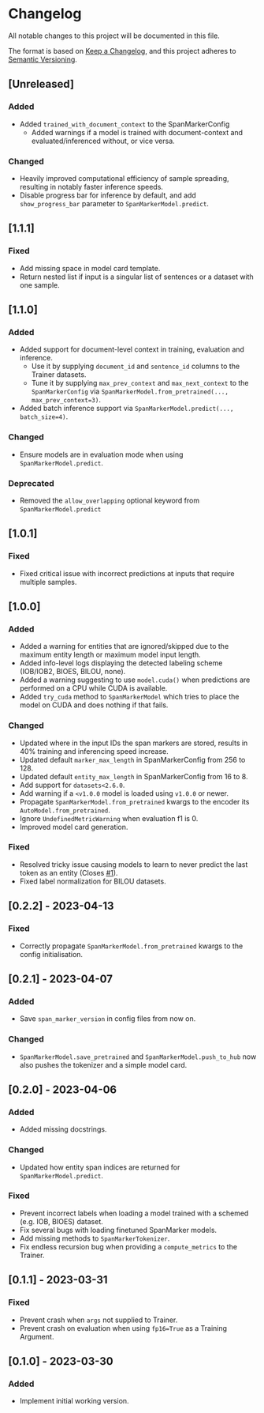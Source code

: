 # Changelog

All notable changes to this project will be documented in this file.

The format is based on [Keep a Changelog](https://keepachangelog.com/en/1.0.0/),
and this project adheres to [Semantic Versioning](https://semver.org/spec/v2.0.0.html).

<!--
Types of changes
* "Added" for new features.
* "Changed" for changes in existing functionality.
* "Deprecated" for soon-to-be removed features.
* "Removed" for now removed features.
* "Fixed" for any bug fixes.
* "Security" in case of vulnerabilities.
-->

## [Unreleased]

### Added

- Added `trained_with_document_context` to the SpanMarkerConfig
  - Added warnings if a model is trained with document-context and evaluated/inferenced without, or vice versa.

### Changed

- Heavily improved computational efficiency of sample spreading, resulting in notably faster inference speeds.
- Disable progress bar for inference by default, and add `show_progress_bar` parameter to `SpanMarkerModel.predict`.

## [1.1.1]

### Fixed

- Add missing space in model card template.
- Return nested list if input is a singular list of sentences or a dataset with one sample.

## [1.1.0]

### Added

- Added support for document-level context in training, evaluation and inference.
  - Use it by supplying `document_id` and `sentence_id` columns to the Trainer datasets.
  - Tune it by supplying `max_prev_context` and `max_next_context` to the `SpanMarkerConfig` via `SpanMarkerModel.from_pretrained(..., max_prev_context=3)`.
- Added batch inference support via `SpanMarkerModel.predict(..., batch_size=4)`.

### Changed

- Ensure models are in evaluation mode when using `SpanMarkerModel.predict`.

### Deprecated

- Removed the `allow_overlapping` optional keyword from `SpanMarkerModel.predict`

## [1.0.1]

### Fixed

- Fixed critical issue with incorrect predictions at inputs that require multiple samples.

## [1.0.0]

### Added

- Added a warning for entities that are ignored/skipped due to the maximum entity length or maximum model input length.
- Added info-level logs displaying the detected labeling scheme (IOB/IOB2, BIOES, BILOU, none).
- Added a warning suggesting to use `model.cuda()` when predictions are performed on a CPU while CUDA is available.
- Added `try_cuda` method to `SpanMarkerModel` which tries to place the model on CUDA and does nothing if that fails.

### Changed

- Updated where in the input IDs the span markers are stored, results in 40% training and inferencing speed increase.
- Updated default `marker_max_length` in SpanMarkerConfig from 256 to 128.
- Updated default `entity_max_length` in SpanMarkerConfig from 16 to 8.
- Add support for `datasets<2.6.0`.
- Add warning if a `<v1.0.0` model is loaded using `v1.0.0` or newer.
- Propagate `SpanMarkerModel.from_pretrained` kwargs to the encoder its `AutoModel.from_pretrained`.
- Ignore `UndefinedMetricWarning` when evaluation f1 is 0.
- Improved model card generation.

### Fixed

- Resolved tricky issue causing models to learn to never predict the last token as an entity (Closes [#1](https://github.com/tomaarsen/SpanMarkerNER/pull/1)).
- Fixed label normalization for BILOU datasets.

## [0.2.2] - 2023-04-13

### Fixed

- Correctly propagate `SpanMarkerModel.from_pretrained` kwargs to the config initialisation.

## [0.2.1] - 2023-04-07

### Added

- Save `span_marker_version` in config files from now on.

### Changed

- `SpanMarkerModel.save_pretrained` and `SpanMarkerModel.push_to_hub` now also pushes the tokenizer and a simple model card.

## [0.2.0] - 2023-04-06

### Added

- Added missing docstrings.

### Changed

- Updated how entity span indices are returned for `SpanMarkerModel.predict`.

### Fixed

- Prevent incorrect labels when loading a model trained with a schemed (e.g. IOB, BIOES) dataset.
- Fix several bugs with loading finetuned SpanMarker models.
- Add missing methods to `SpanMarkerTokenizer`.
- Fix endless recursion bug when providing a `compute_metrics` to the Trainer.

## [0.1.1] - 2023-03-31

### Fixed

- Prevent crash when `args` not supplied to Trainer.
- Prevent crash on evaluation when using `fp16=True` as a Training Argument.

## [0.1.0] - 2023-03-30

### Added

- Implement initial working version.